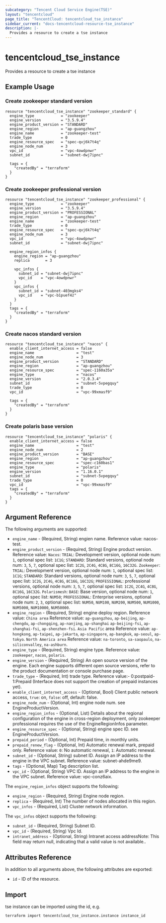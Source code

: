 ```yaml
---
subcategory: "Tencent Cloud Service Engine(TSE)"
layout: "tencentcloud"
page_title: "TencentCloud: tencentcloud_tse_instance"
sidebar_current: "docs-tencentcloud-resource-tse_instance"
description: |-
  Provides a resource to create a tse instance
---
```


# tencentcloud_tse_instance

Provides a resource to create a tse instance

## Example Usage

### Create zookeeper standard version

```hcl
resource "tencentcloud_tse_instance" "zookeeper_standard" {
  engine_type            = "zookeeper"
  engine_version         = "3.5.9.4"
  engine_product_version = "STANDARD"
  engine_region          = "ap-guangzhou"
  engine_name            = "zookeeper-test"
  trade_type             = 0
  engine_resource_spec   = "spec-qvj6k7t4q"
  engine_node_num        = 3
  vpc_id                 = "vpc-4owdpnwr"
  subnet_id              = "subnet-dwj7ipnc"

  tags = {
    "createdBy" = "terraform"
  }
}
```

### Create zookeeper professional version

```hcl
resource "tencentcloud_tse_instance" "zookeeper_professional" {
  engine_type            = "zookeeper"
  engine_version         = "3.5.9.4"
  engine_product_version = "PROFESSIONAL"
  engine_region          = "ap-guangzhou"
  engine_name            = "zookeeper-test"
  trade_type             = 0
  engine_resource_spec   = "spec-qvj6k7t4q"
  engine_node_num        = 3
  vpc_id                 = "vpc-4owdpnwr"
  subnet_id              = "subnet-dwj7ipnc"

  engine_region_infos {
    engine_region = "ap-guangzhou"
    replica       = 3

    vpc_infos {
      subnet_id = "subnet-dwj7ipnc"
      vpc_id    = "vpc-4owdpnwr"
    }
    vpc_infos {
      subnet_id = "subnet-403mgks4"
      vpc_id    = "vpc-b1puef4z"
    }
  }
  tags = {
    "createdBy" = "terraform"
  }
}
```

### Create nacos standard version

```hcl
resource "tencentcloud_tse_instance" "nacos" {
  enable_client_internet_access = false
  engine_name                   = "test"
  engine_node_num               = 3
  engine_product_version        = "STANDARD"
  engine_region                 = "ap-guangzhou"
  engine_resource_spec          = "spec-1160a35a"
  engine_type                   = "nacos"
  engine_version                = "2.0.3.4"
  subnet_id                     = "subnet-5vpegquy"
  trade_type                    = 0
  vpc_id                        = "vpc-99xmasf9"

  tags = {
    "createdBy" = "terraform"
  }
}
```

### Create polaris base version

```hcl
resource "tencentcloud_tse_instance" "polaris" {
  enable_client_internet_access = false
  engine_name                   = "test"
  engine_node_num               = 2
  engine_product_version        = "BASE"
  engine_region                 = "ap-guangzhou"
  engine_resource_spec          = "spec-c160bas1"
  engine_type                   = "polaris"
  engine_version                = "1.16.0.1"
  subnet_id                     = "subnet-5vpegquy"
  trade_type                    = 0
  vpc_id                        = "vpc-99xmasf9"
  tags = {
    "createdBy" = "terraform"
  }
}
```

## Argument Reference

The following arguments are supported:

* `engine_name` - (Required, String) engien name. Reference value: nacos-test.
* `engine_product_version` - (Required, String) Engine product version. Reference value: `Nacos`: `TRIAL`: Development version, optional node num: `1`, optional spec list: `1C1G`; `STANDARD`: Standard versions, optional node num: `3`, `5`, `7`, optional spec list: `1C2G`, `2C4G`, `4C8G`, `8C16G`, `16C32G`. `Zookeeper`: `TRIAL`: Development version, optional node num: `1`, optional spec list: `1C1G`; `STANDARD`: Standard versions, optional node num: `3`, `5`, `7`, optional spec list: `1C2G`, `2C4G`, `4C8G`, `8C16G`, `16C32G`; `PROFESSIONAL`: professional versions, optional node num: `3`, `5`, `7`, optional spec list: `1C2G`, `2C4G`, `4C8G`, `8C16G`, `16C32G`. `Polarismesh`: `BASE`: Base version, optional node num: `1`, optional spec list: `NUM50`; `PROFESSIONAL`: Enterprise versions, optional node num: `2`, `3`, optional spec list: `NUM50`, `NUM100`, `NUM200`, `NUM500`, `NUM1000`, `NUM5000`, `NUM10000`, `NUM50000`.
* `engine_region` - (Required, String) engine deploy region. Reference value: `China area` Reference value: `ap-guangzhou`, `ap-beijing`, `ap-chengdu`, `ap-chongqing`, `ap-nanjing`, `ap-shanghai` `ap-beijing-fsi`, `ap-shanghai-fsi`, `ap-shenzhen-fsi`. `Asia Pacific` area Reference value: `ap-hongkong`, `ap-taipei`, `ap-jakarta`, `ap-singapore`, `ap-bangkok`, `ap-seoul`, `ap-tokyo`. `North America area` Reference value: `na-toronto`, `sa-saopaulo`, `na-siliconvalley`, `na-ashburn`.
* `engine_type` - (Required, String) engine type. Reference value: `zookeeper`, `nacos`, `polaris`.
* `engine_version` - (Required, String) An open source version of the engine. Each engine supports different open source versions, refer to the product documentation or console purchase page.
* `trade_type` - (Required, Int) trade type. Reference value:- 0:postpaid- 1:Prepaid (Interface does not support the creation of prepaid instances yet).
* `enable_client_internet_access` - (Optional, Bool) Client public network access, `true`: on, `false`: off, default: false.
* `engine_node_num` - (Optional, Int) engine node num. see EngineProductVersion.
* `engine_region_infos` - (Optional, List) Details about the regional configuration of the engine in cross-region deployment, only zookeeper professional requires the use of the EngineRegionInfos parameter.
* `engine_resource_spec` - (Optional, String) engine spec ID. see EngineProductVersion.
* `prepaid_period` - (Optional, Int) Prepaid time, in monthly units.
* `prepaid_renew_flag` - (Optional, Int) Automatic renewal mark, prepaid only.  Reference value: `0`: No automatic renewal, `1`: Automatic renewal.
* `subnet_id` - (Optional, String) subnet ID. Assign an IP address to the engine in the VPC subnet. Reference value: subnet-ahde9me9.
* `tags` - (Optional, Map) Tag description list.
* `vpc_id` - (Optional, String) VPC ID. Assign an IP address to the engine in the VPC subnet. Reference value: vpc-conz6aix.

The `engine_region_infos` object supports the following:

* `engine_region` - (Required, String) Engine node region.
* `replica` - (Required, Int) The number of nodes allocated in this region.
* `vpc_infos` - (Required, List) Cluster network information.

The `vpc_infos` object supports the following:

* `subnet_id` - (Required, String) Subnet ID.
* `vpc_id` - (Required, String) Vpc Id.
* `intranet_address` - (Optional, String) Intranet access addressNote: This field may return null, indicating that a valid value is not available..

## Attributes Reference

In addition to all arguments above, the following attributes are exported:

* `id` - ID of the resource.



## Import

tse instance can be imported using the id, e.g.

```
terraform import tencentcloud_tse_instance.instance instance_id
```

